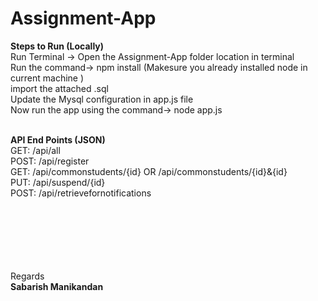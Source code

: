 # Assignment-App

**Steps to Run (Locally)**<br>
Run Terminal -> Open the Assignment-App folder location in terminal <br>
Run the command-> npm install (Makesure you already installed node in current machine )<br>
import the attached .sql<br>
Update the Mysql configuration in app.js file<br>
Now run the app using the command-> node app.js <br><br>

**API End Points (JSON)** <br>
GET:  /api/all<br>
POST: /api/register<br>
GET:  /api/commonstudents/{id}  OR /api/commonstudents/{id}&{id}<br>
PUT:  /api/suspend/{id} <br>
POST: /api/retrievefornotifications


<br><br>
<br><br>
<br><br>
Regards<br>
**Sabarish Manikandan**
